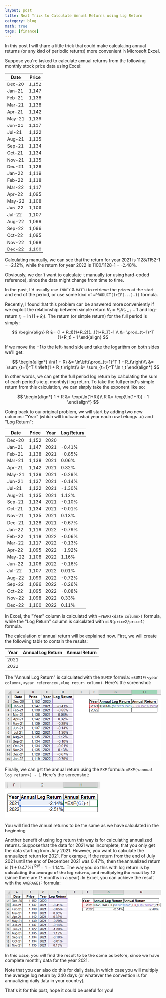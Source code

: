 ```yaml
---
layout: post
title: Neat Trick to Calculate Annual Returns using Log Return
category: blog
math: true
tags: [finance]
---
```


In this post I will share a little trick that could make calculating annual returns (or any kind of periodic returns) more convenient in Microsoft Excel.

Suppose you're tasked to calculate annual returns from the following monthly stock price data using Excel:

| Date   | Price |
| ------ | ----- |
| Dec-20 | 1,152 |
| Jan-21 | 1,147 |
| Feb-21 | 1,138 |
| Mar-21 | 1,138 |
| Apr-21 | 1,142 |
| May-21 | 1,139 |
| Jun-21 | 1,137 |
| Jul-21 | 1,122 |
| Aug-21 | 1,135 |
| Sep-21 | 1,134 |
| Oct-21 | 1,134 |
| Nov-21 | 1,135 |
| Dec-21 | 1,128 |
| Jan-22 | 1,119 |
| Feb-22 | 1,118 |
| Mar-22 | 1,117 |
| Apr-22 | 1,095 |
| May-22 | 1,108 |
| Jun-22 | 1,106 |
| Jul-22 | 1,107 |
| Aug-22 | 1,099 |
| Sep-22 | 1,096 |
| Oct-22 | 1,095 |
| Nov-22 | 1,098 |
| Dec-22 | 1,100 |

Calculating manually, we can see that the return for year 2021 is 1128/1152-1 = -2.12%, while the return for year 2022 is 1100/1128-1 = -2.48%.

Obviously, we don't want to calculate it manually (or using hard-coded reference), since the data might change from time to time.

In the past, I'd usually use `INDEX` & `MATCH` to retrieve the prices at the start and end of the period, or use some kind of `=PRODUCT(1+IF(...)-1)` formula.

Recently, I found that this problem can be answered more conveniently if we exploit the relationship between simple return $R_t = P_t/P_{t-1}-1$ and log-return $r_t = \ln(1 + R_t)$. The return (or simple return) for the full period is simply:

$$
\begin{align}
R &= (1 + R_1)(1+R_2)(...)(1+R_T)-1 \\
&= \prod_{t=1}^T (1+R_t) - 1
\end{align}
$$

If we move the $-1$ to the left-hand side and take the logarithm on both sides we'll get:

$$
\begin{align*}
\ln(1 + R) &= \ln\left(\prod_{t=1}^T 1 + R_t\right)\\
&= \sum_{t=1}^T \ln\left(1 + R_t \right)\\
&= \sum_{t=1}^T \ln r_t
\end{align*}
$$

In other words, we can get the full period log return by calculating the sum of each period's (e.g. monthly) log return. To take the full period's simple return from this calculation, we can simply take the exponent like so:

$$
\begin{align*}
1 + R &= \exp(\ln(1+R))\\
R &= \exp(\ln(1+R)) - 1
\end{align*}
$$

Going back to our original problem, we will start by adding two new columns: "Year" (which will indicate what year each row belongs to) and "Log Return":

| Date   | Price | Year | Log Return |
| ------ | ----- | ---- | ---------- |
| Dec-20 | 1,152 | 2020 |            |
| Jan-21 | 1,147 | 2021 | -0.41%     |
| Feb-21 | 1,138 | 2021 | -0.85%     |
| Mar-21 | 1,138 | 2021 | 0.06%      |
| Apr-21 | 1,142 | 2021 | 0.32%      |
| May-21 | 1,139 | 2021 | -0.29%     |
| Jun-21 | 1,137 | 2021 | -0.14%     |
| Jul-21 | 1,122 | 2021 | -1.30%     |
| Aug-21 | 1,135 | 2021 | 1.12%      |
| Sep-21 | 1,134 | 2021 | -0.10%     |
| Oct-21 | 1,134 | 2021 | -0.01%     |
| Nov-21 | 1,135 | 2021 | 0.13%      |
| Dec-21 | 1,128 | 2021 | -0.67%     |
| Jan-22 | 1,119 | 2022 | -0.79%     |
| Feb-22 | 1,118 | 2022 | -0.06%     |
| Mar-22 | 1,117 | 2022 | -0.13%     |
| Apr-22 | 1,095 | 2022 | -1.92%     |
| May-22 | 1,108 | 2022 | 1.16%      |
| Jun-22 | 1,106 | 2022 | -0.16%     |
| Jul-22 | 1,107 | 2022 | 0.01%      |
| Aug-22 | 1,099 | 2022 | -0.72%     |
| Sep-22 | 1,096 | 2022 | -0.26%     |
| Oct-22 | 1,095 | 2022 | -0.08%     |
| Nov-22 | 1,098 | 2022 | 0.33%      |
| Dec-22 | 1,100 | 2022 | 0.11%      |

In Excel, the "Year" column is calculated with `=YEAR(<date column>)` formula, while the "Log Return" column is calculated with `=LN(price2/price1)` formula.

The calculation of annual return will be explained now. First, we will create the following table to contain the results:

| Year | Annual Log Return | Annual Return |
| ---- | ----------------- | ------------- |
| 2021 |                   |               |
| 2022 |                   |               |

The "Annual Log Return" is calculated with the `SUMIF` formula: `=SUMIF(<year column>,<year reference>,<log return column)`. Here's the screenshot:

![Annual log return formula](/img/Pasted%20image%2020240328232915.png)

Finally, we can get the annual return using the `EXP` formula: `=EXP(<annual log return>) - 1`. Here's the screenshot:

![Annual return formula](/img/Pasted%20image%2020240328233016.png)

You will find the annual returns to be the same as we have calculated in the beginning.

Another benefit of using log return this way is for calculating annualized returns. Suppose that the data for 2021 was incomplete, that you only get the data starting from July 2021. However, you want to calculate the annualized return for 2021. For example, if the return from the end of July 2021 until the end of December 2021 was $0.47\%$, then the annualized return is $(1+0.47\%)^{12/5} - 1 = 1.14\%$. The way you do this with log return is by calculating the average of the log returns, and multiplying the result by 12 (since there are 12 months in a year). In Excel, you can achieve the result with the `AVERAGEIF` formula:

![Average annual log return formula](/img/Pasted%20image%2020240328233635.png)

In this case, you will find the result to be the same as before, since we have complete monthly data for the year 2021.

Note that you can also do this for daily data, in which case you will multiply the average log return by 240 days (or whatever the convention is for annualizing daily data in your country).

That's it for this post, hope it could be useful for you!

